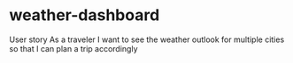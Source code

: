 # weather-dashboard

User story
As a traveler
I want to see the weather outlook for multiple cities
so that I can plan a trip accordingly
